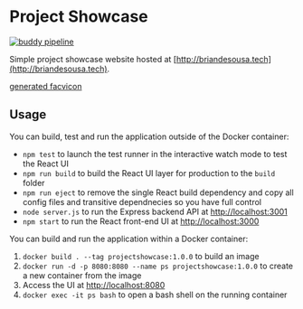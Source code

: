 # Project Showcase

[![buddy pipeline](https://app.buddy.works/briandesousa1/samplewebapp-buddy/pipelines/pipeline/255599/badge.svg?token=741036267ec8aec96453b02770d01b4fdbc8ca22107f9384367d2d74390e9cb2 "buddy pipeline")](https://app.buddy.works/briandesousa1/samplewebapp-buddy/pipelines/pipeline/255599)

Simple project showcase website hosted at [http://briandesousa.tech](http://briandesousa.tech).

[generated facvicon](https://favicon.io/favicon-generator/?t=PS&ff=Just+Me+Again+Down+Here&fs=110&fc=%23FFFFFF&b=rounded&bc=%23209CEE)

## Usage

You can build, test and run the application outside of the Docker container:

* `npm test` to launch the test runner in the interactive watch mode to test the React UI
* `npm run build` to build the React UI layer for production to the `build` folder
* `npm run eject` to remove the single React build dependency and copy all config files and transitive dependnecies so you have full control
* `node server.js` to run the Express backend API at [http://localhost:3001](http://localhost:3001)
* `npm start` to run the React front-end UI at [http://localhost:3000](http://localhost:3000)

You can build and run the application within a Docker container:

1. `docker build . --tag projectshowcase:1.0.0` to build an image
2. `docker run -d -p 8080:8080 --name ps projectshowcase:1.0.0` to create a new container from the image
3. Access the UI at [http://localhost:8080](http://localhost:8080)
4. `docker exec -it ps bash` to open a bash shell on the running container
